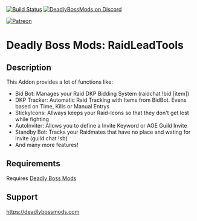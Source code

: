 [![Build Status](https://travis-ci.org/DeadlyBossMods/DBM-RaidLeaderTools.svg?branch=master)](https://travis-ci.org/DeadlyBossMods/DBM-RaidLeadTools)
[![DeadlyBossMods on Discord](https://img.shields.io/badge/discord-DeadlyBossMods-738bd7.svg?style=flat)](https://discord.gg/DeadlyBossMods)

[![Patreon](https://media.forgecdn.net/attachments/76/25/patreon-medium-button.png)](https://www.patreon.com/deadlybossmods)

Deadly Boss Mods: RaidLeadTools
=====================

Description
-----------
This Addon provides a lot of functions like:

* Bid Bot: Manages your Raid DKP Bidding System (raidchat !bid [item])
* DKP Tracker: Automatic Raid Tracking with Items from BidBot. Evens based on Time, Kills or Manual Entrys
* StickyIcons: Allways keeps your Raid-Icons so that they don't get lost while fighting
* AutoInviter: Allows you to define a Invite Keyword or AOE Guild Invite
* Standby Bot: Tracks your Raidmates that have no place and wating for invite (guild chat !sb)
* And many more features!

Requirements
------------
Requires [Deadly Boss Mods](https://curseforge.com/wow/addons/deadly-boss-mods)

Support
-------
https://deadlybossmods.com